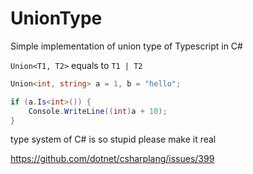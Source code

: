 # UnionType

Simple implementation of union type of Typescript in C#

`Union<T1, T2>` equals to `T1 | T2`

```csharp
Union<int, string> a = 1, b = "hello";

if (a.Is<int>()) {
    Console.WriteLine((int)a + 10);
}
```







type system of C# is so stupid please make it real

https://github.com/dotnet/csharplang/issues/399

